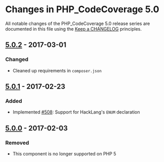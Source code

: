 # Changes in PHP_CodeCoverage 5.0

All notable changes of the PHP_CodeCoverage 5.0 release series are documented in this file using the [Keep a CHANGELOG](http://keepachangelog.com/) principles.

## [5.0.2] - 2017-03-01

### Changed

* Cleaned up requirements in `composer.json`

## [5.0.1] - 2017-02-23

### Added

* Implemented [#508](https://github.com/sebastianbergmann/php-code-coverage/pull/508): Support for HackLang's `ENUM` declaration

## [5.0.0] - 2017-02-03

### Removed

* This component is no longer supported on PHP 5

[5.0.2]: https://github.com/sebastianbergmann/php-code-coverage/compare/5.0.1...5.0.2
[5.0.1]: https://github.com/sebastianbergmann/php-code-coverage/compare/5.0.0...5.0.1
[5.0.0]: https://github.com/sebastianbergmann/php-code-coverage/compare/4.0...5.0.0

